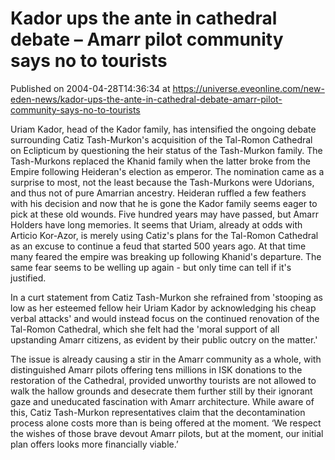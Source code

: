 # Kador ups the ante in cathedral debate – Amarr pilot community says no to tourists
Published on 2004-04-28T14:36:34 at https://universe.eveonline.com/new-eden-news/kador-ups-the-ante-in-cathedral-debate-amarr-pilot-community-says-no-to-tourists

Uriam Kador, head of the Kador family, has intensified the ongoing debate surrounding Catiz Tash-Murkon's acquisition of the Tal-Romon Cathedral on Eclipticum by questioning the heir status of the Tash-Murkon family. The Tash-Murkons replaced the Khanid family when the latter broke from the Empire following Heideran's election as emperor. The nomination came as a surprise to most, not the least because the Tash-Murkons were Udorians, and thus not of pure Amarrian ancestry. Heideran ruffled a few feathers with his decision and now that he is gone the Kador family seems eager to pick at these old wounds. Five hundred years may have passed, but Amarr Holders have long memories. It seems that Uriam, already at odds with Articio Kor-Azor, is merely using Catiz's plans for the Tal-Romon Cathedral as an excuse to continue a feud that started 500 years ago. At that time many feared the empire was breaking up following Khanid's departure. The same fear seems to be welling up again - but only time can tell if it's justified.   
  
In a curt statement from Catiz Tash-Murkon she refrained from 'stooping as low as her esteemed fellow heir Uriam Kador by acknowledging his cheap verbal attacks' and would instead focus on the continued renovation of the Tal-Romon Cathedral, which she felt had the 'moral support of all upstanding Amarr citizens, as evident by their public outcry on the matter.'   
  
The issue is already causing a stir in the Amarr community as a whole, with distinguished Amarr pilots offering tens millions in ISK donations to the restoration of the Cathedral, provided unworthy tourists are not allowed to walk the hallow grounds and desecrate them further still by their ignorant gaze and uneducated fascination with Amarr architecture. While aware of this, Catiz Tash-Murkon representatives claim that the decontamination process alone costs more than is being offered at the moment. ‘We respect the wishes of those brave devout Amarr pilots, but at the moment, our initial plan offers looks more financially viable.’

